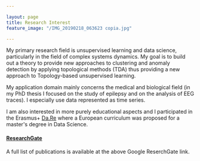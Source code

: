 ```yaml
---

layout: page
title: Research Interest
feature_image: "/IMG_20190218_063623 copia.jpg"

---
```




My primary research field is unsupervised learning and data science, particularly in the field of complex systems dynamics.
My goal is to build out a theory to provide new approaches to clustering and anomaly detection by applying topological methods (TDA) thus providing a
new approach to Topology-based unsupervised learning.

My application domain mainly concerns the medical and biological field (in my PhD thesis I focused on the study of epilepsy and on the analysis of EEG traces). I especially use data represented as time series.

I am also interested in more purely educational aspects and I participated in the Erasmus+ [Da.Re](https://www.dare-project.eu) where a European curriculum was proposed for a master's degree in Data Science.









#### [ResearchGate](https://www.researchgate.net/profile/Marco_Piangerelli/research)

A full list of publications is available at the above Google ReserchGate link.
